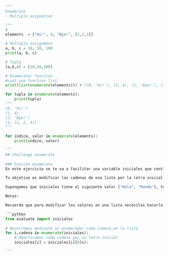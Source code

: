 

````python
"""
Enumerate
- Multiple asignation

"""
#
elements  = ["Hi!", 4, "Bye!", [1,2,3]]

# Multiple assignment
a, b, c = 10, 50, 100
print(a, b, c)

# Tupla
(a,b,c) = (10,50,100)

# Enumerator function
#cast use function list
print(list(enumerate(elements))) # [(0, 'Hi!'), (1, 4), (2, 'Bye!'), (3, [1, 2, 3])]

for tupla in enumerate(elements):
    print(tupla)
"""
(0, 'Hi!')
(1, 4)
(2, 'Bye!')
(3, [1, 2, 3])
"""

for indice, valor in enumerate(elements):
    print(indice, valor)

```
## Challenge enumerate
 
### Función enumerate
En este ejercicio se te va a facilitar una variable iniciales que contiene una lista con un número indeterminado de cadenas de texto.

Tu objetivo es modificar las cadenas de esa lista por la letra inicial de cada cadena en la lista utilizando, si lo requieres, la función enumerate.

Supongamos que iniciales tiene el siguiente valor ["Hola", "Mundo"], tu objetivo sería transformar esos valores a ["H", "M"].

Notas:

Recuerda que para modificar los valores en una lista necesitas hacerlo mediante el índice de cada elemento:

```python
from evaluate import iniciales
 
# Recorremos mediante un enumerador cada cadena en la lista
for i,cadena in enumerate(iniciales):
    # Modificamos cada cadena por su letra inicial
    iniciales[i] = iniciales[i][0]s):
    
```

